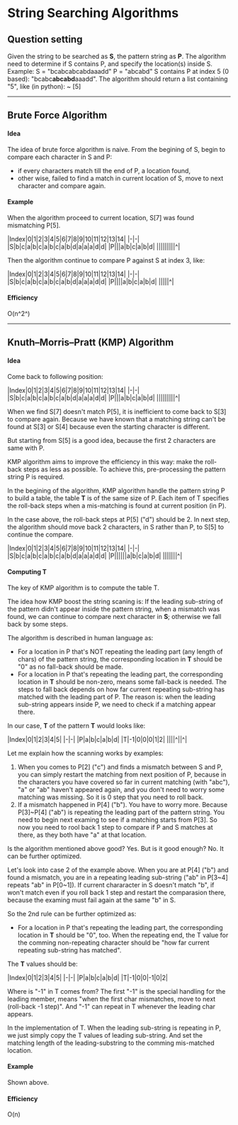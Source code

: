 # String Searching Algorithms

## Question setting
Given the string to be searched as **S**, the pattern string as **P**. The algorithm need to determine if S contains P, and specify the location(s) inside S.
Example:
S = "bcabcabcabdaaadd"
P = "abcabd"
S contains P at index 5 (0 based): "bcabc**abcabd**aaadd".
The algorithm should return a list containing "5", like (in python):
 ~ [5]
 
---
## Brute Force Algorithm
#### Idea
The idea of brute force algorithm is naive.
From the begining of S, begin to compare each character in S and P:
- if every characters match till the end of P, a location found,
- other wise, failed to find a match in current location of S, move to next character and compare again.

#### Example

When the algorithm proceed to current location, S[7] was found mismatching P[5].

|Index|0|1|2|3|4|5|6|7|8|9|10|11|12|13|14|
|-|-|
|S|b|c|a|b|c|a|b|c|a|b|d|a|a|a|d|d|
|P|||a|b|c|a|b|d|
|||||||||^|

Then the algorithm continue to compare P against S at index 3, like:

|Index|0|1|2|3|4|5|6|7|8|9|10|11|12|13|14|
|-|-|
|S|b|c|a|b|c|a|b|c|a|b|d|a|a|a|d|d|
|P||||a|b|c|a|b|d|
|||||^|

#### Efficiency
O(n^2^)

---
## Knuth–Morris–Pratt (KMP) Algorithm

#### Idea
Come back to following position:

|Index|0|1|2|3|4|5|6|7|8|9|10|11|12|13|14|
|-|-|
|S|b|c|a|b|c|a|b|c|a|b|d|a|a|a|d|d|
|P|||a|b|c|a|b|d|
|||||||||^|

When we find S[7] doesn't match P[5], it is inefficient to come back to S[3] to compare again. Because we have known that a matching string can't be found at S[3] or S[4] because even the starting character is different.

But starting from S[5] is a good idea, because the first 2 characters are same with P.

KMP algorithm aims to improve the efficiency in this way: make the roll-back steps as less as possible. To achieve this, pre-processing the pattern string P is required.

In the begining of the algorithm, KMP algorithm handle the pattern string P to build a table, the table **T** is of the same size of P. Each item of T specifies the roll-back steps when a mis-matching is found at current position (in P).

In the case above, the roll-back steps at P[5] ("d") should be 2. In next step, the algorithm should move back 2 characters, in S rather than P, to S[5] to continue the compare.

|Index|0|1|2|3|4|5|6|7|8|9|10|11|12|13|14|
|-|-|
|S|b|c|a|b|c|a|b|c|a|b|d|a|a|a|d|d|
|P||||||a|b|c|a|b|d|
|||||||^|

#### Computing T

The key of KMP algorithm is to compute the table T.

The idea how KMP boost the string scaning is: If the leading sub-string of the pattern didn't appear inside the pattern string, when a mismatch was found, we can continue to compare next character in **S**; otherwise we fall back by some steps.

The algorithm is described in human language as:
- For a location in P that's NOT repeating the leading part (any length of chars) of the pattern string, the corresponding location in **T** should be "0" as no fall-back should be made.
- For a location in P that's repeating the leading part, the corresponding location in **T** should be non-zero, means some fall-back is needed. The steps to fall back depends on how far current repeating sub-string has matched with the leading part of P. The reason is: when the leading sub-string appears inside P, we need to check if a matching appear there.

In our case, **T** of the pattern **T** would looks like:

|Index|0|1|2|3|4|5|
|-|-|
|P|a|b|c|a|b|d|
|T|-1|0|0|0|1|2|
||||^||^|

Let me explain how the scanning works by examples:
1. When you comes to P[2] ("c") and finds a mismatch between S and P, you can simply restart the matching from next position of P, because in the characters you have covered so far in current matching (with "abc"), "a" or "ab" haven't appeared again, and you don't need to worry some matching was missing. So it is 0 step that you need to roll back.
2. If a mismatch happened in P[4] ("b"). You have to worry more. Because P[3]~P[4] ("ab") is repeating the leading part of the pattern string. You need to begin next examing to see if a matching starts from P[3]. So now you need to rool back 1 step to compare if P and S matches at there, as they both have "a" at that location.

Is the algorithm mentioned above good? Yes. But is it good enough? No. It can be further optimized.

Let's look into case 2 of the example above. When you are at P[4] ("b") and found a mismatch, you are in a repeating leading sub-string ("ab" in P[3~4] repeats "ab" in P[0~1]). If current chararacter in S doesn't match "b", if won't match even if you roll back 1 step and restart the comparasion there, because the examing must fail again at the same "b" in S.

So the 2nd rule can be further optimized as:
- For a location in P that's repeating the leading part, the corresponding location in **T** should be "0", too. When the repeating end, the T value for the comming non-repeating character should be "how far current repeating sub-string has matched".

The **T** values should be:

|Index|0|1|2|3|4|5|
|-|-|
|P|a|b|c|a|b|d|
|T|-1|0|0|-1|0|2|

Where is "-1" in T comes from? The first "-1" is the special handling for the leading member, means "when the first char mismatches, move to next (roll-back -1 step)". And "-1" can repeat in T whenever the leading char appears.

In the implementation of T. When the leading sub-string is repeating in P, we just simply copy the T values of leading sub-string. And set the matching length of the leading-substring to the comming mis-matched location.

#### Example

Shown above.

#### Efficiency
O(n)

